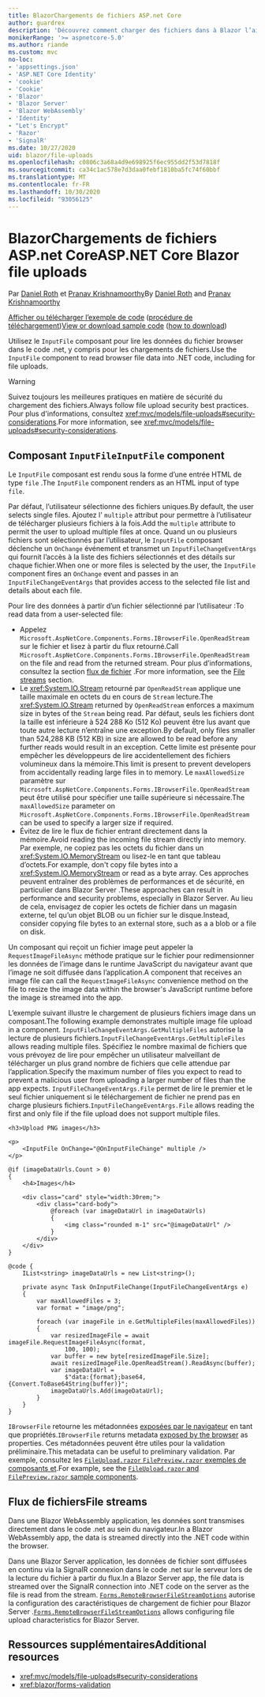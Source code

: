 ```yaml
---
title: BlazorChargements de fichiers ASP.net Core
author: guardrex
description: 'Découvrez comment charger des fichiers dans à Blazor l’aide du composant FichierEntrée.'
monikerRange: '>= aspnetcore-5.0'
ms.author: riande
ms.custom: mvc
no-loc:
- 'appsettings.json'
- 'ASP.NET Core Identity'
- 'cookie'
- 'Cookie'
- 'Blazor'
- 'Blazor Server'
- 'Blazor WebAssembly'
- 'Identity'
- "Let's Encrypt"
- 'Razor'
- 'SignalR'
ms.date: 10/27/2020
uid: blazor/file-uploads
ms.openlocfilehash: c0806c3a68a4d9e698925f6ec955dd2f53d7818f
ms.sourcegitcommit: ca34c1ac578e7d3daa0febf1810ba5fc74f60bbf
ms.translationtype: MT
ms.contentlocale: fr-FR
ms.lasthandoff: 10/30/2020
ms.locfileid: "93056125"
---
```

# <a name="aspnet-core-no-locblazor-file-uploads"></a><span data-ttu-id="0bb02-103">BlazorChargements de fichiers ASP.net Core</span><span class="sxs-lookup"><span data-stu-id="0bb02-103">ASP.NET Core Blazor file uploads</span></span>

<span data-ttu-id="0bb02-104">Par [Daniel Roth](https://github.com/danroth27) et [Pranav Krishnamoorthy](https://github.com/pranavkm)</span><span class="sxs-lookup"><span data-stu-id="0bb02-104">By [Daniel Roth](https://github.com/danroth27) and [Pranav Krishnamoorthy](https://github.com/pranavkm)</span></span>

<span data-ttu-id="0bb02-105">[Afficher ou télécharger l’exemple de code](https://github.com/dotnet/AspNetCore.Docs/tree/master/aspnetcore/blazor/file-uploads/samples/) ([procédure de téléchargement](xref:index#how-to-download-a-sample))</span><span class="sxs-lookup"><span data-stu-id="0bb02-105">[View or download sample code](https://github.com/dotnet/AspNetCore.Docs/tree/master/aspnetcore/blazor/file-uploads/samples/) ([how to download](xref:index#how-to-download-a-sample))</span></span>

<span data-ttu-id="0bb02-106">Utilisez le `InputFile` composant pour lire les données du fichier browser dans le code .net, y compris pour les chargements de fichiers.</span><span class="sxs-lookup"><span data-stu-id="0bb02-106">Use the `InputFile` component to read browser file data into .NET code, including for file uploads.</span></span>

> [!WARNING]
> <span data-ttu-id="0bb02-107">Suivez toujours les meilleures pratiques en matière de sécurité du chargement des fichiers.</span><span class="sxs-lookup"><span data-stu-id="0bb02-107">Always follow file upload security best practices.</span></span> <span data-ttu-id="0bb02-108">Pour plus d'informations, consultez <xref:mvc/models/file-uploads#security-considerations>.</span><span class="sxs-lookup"><span data-stu-id="0bb02-108">For more information, see <xref:mvc/models/file-uploads#security-considerations>.</span></span>

## <a name="inputfile-component"></a><span data-ttu-id="0bb02-109">Composant `InputFile`</span><span class="sxs-lookup"><span data-stu-id="0bb02-109">`InputFile` component</span></span>

<span data-ttu-id="0bb02-110">Le `InputFile` composant est rendu sous la forme d’une entrée HTML de type `file` .</span><span class="sxs-lookup"><span data-stu-id="0bb02-110">The `InputFile` component renders as an HTML input of type `file`.</span></span>

<span data-ttu-id="0bb02-111">Par défaut, l’utilisateur sélectionne des fichiers uniques.</span><span class="sxs-lookup"><span data-stu-id="0bb02-111">By default, the user selects single files.</span></span> <span data-ttu-id="0bb02-112">Ajoutez l' `multiple` attribut pour permettre à l’utilisateur de télécharger plusieurs fichiers à la fois.</span><span class="sxs-lookup"><span data-stu-id="0bb02-112">Add the `multiple` attribute to permit the user to upload multiple files at once.</span></span> <span data-ttu-id="0bb02-113">Quand un ou plusieurs fichiers sont sélectionnés par l’utilisateur, le `InputFile` composant déclenche un `OnChange` événement et transmet un `InputFileChangeEventArgs` qui fournit l’accès à la liste des fichiers sélectionnés et des détails sur chaque fichier.</span><span class="sxs-lookup"><span data-stu-id="0bb02-113">When one or more files is selected by the user, the `InputFile` component fires an `OnChange` event and passes in an `InputFileChangeEventArgs` that provides access to the selected file list and details about each file.</span></span>

<span data-ttu-id="0bb02-114">Pour lire des données à partir d’un fichier sélectionné par l’utilisateur :</span><span class="sxs-lookup"><span data-stu-id="0bb02-114">To read data from a user-selected file:</span></span>

* <span data-ttu-id="0bb02-115">Appelez `Microsoft.AspNetCore.Components.Forms.IBrowserFile.OpenReadStream` sur le fichier et lisez à partir du flux retourné.</span><span class="sxs-lookup"><span data-stu-id="0bb02-115">Call `Microsoft.AspNetCore.Components.Forms.IBrowserFile.OpenReadStream` on the file and read from the returned stream.</span></span> <span data-ttu-id="0bb02-116">Pour plus d’informations, consultez la section [flux de fichier](#file-streams) .</span><span class="sxs-lookup"><span data-stu-id="0bb02-116">For more information, see the [File streams](#file-streams) section.</span></span>
* <span data-ttu-id="0bb02-117">Le <xref:System.IO.Stream> retourné par `OpenReadStream` applique une taille maximale en octets du en cours de `Stream` lecture.</span><span class="sxs-lookup"><span data-stu-id="0bb02-117">The <xref:System.IO.Stream> returned by `OpenReadStream` enforces a maximum size in bytes of the `Stream` being read.</span></span> <span data-ttu-id="0bb02-118">Par défaut, seuls les fichiers dont la taille est inférieure à 524 288 Ko (512 Ko) peuvent être lus avant que toute autre lecture n’entraîne une exception.</span><span class="sxs-lookup"><span data-stu-id="0bb02-118">By default, only files smaller than 524,288 KB (512 KB) in size are allowed to be read before any further reads would result in an exception.</span></span> <span data-ttu-id="0bb02-119">Cette limite est présente pour empêcher les développeurs de lire accidentellement des fichiers volumineux dans la mémoire.</span><span class="sxs-lookup"><span data-stu-id="0bb02-119">This limit is present to prevent developers from accidentally reading large files in to memory.</span></span> <span data-ttu-id="0bb02-120">Le `maxAllowedSize` paramètre sur `Microsoft.AspNetCore.Components.Forms.IBrowserFile.OpenReadStream` peut être utilisé pour spécifier une taille supérieure si nécessaire.</span><span class="sxs-lookup"><span data-stu-id="0bb02-120">The `maxAllowedSize` parameter on `Microsoft.AspNetCore.Components.Forms.IBrowserFile.OpenReadStream` can be used to specify a larger size if required.</span></span>
* <span data-ttu-id="0bb02-121">Évitez de lire le flux de fichier entrant directement dans la mémoire.</span><span class="sxs-lookup"><span data-stu-id="0bb02-121">Avoid reading the incoming file stream directly into memory.</span></span> <span data-ttu-id="0bb02-122">Par exemple, ne copiez pas les octets du fichier dans un <xref:System.IO.MemoryStream> ou lisez-le en tant que tableau d’octets.</span><span class="sxs-lookup"><span data-stu-id="0bb02-122">For example, don't copy file bytes into a <xref:System.IO.MemoryStream> or read as a byte array.</span></span> <span data-ttu-id="0bb02-123">Ces approches peuvent entraîner des problèmes de performances et de sécurité, en particulier dans Blazor Server .</span><span class="sxs-lookup"><span data-stu-id="0bb02-123">These approaches can result in performance and security problems, especially in Blazor Server.</span></span> <span data-ttu-id="0bb02-124">Au lieu de cela, envisagez de copier les octets de fichier dans un magasin externe, tel qu’un objet BLOB ou un fichier sur le disque.</span><span class="sxs-lookup"><span data-stu-id="0bb02-124">Instead, consider copying file bytes to an external store, such as a a blob or a file on disk.</span></span>

<span data-ttu-id="0bb02-125">Un composant qui reçoit un fichier image peut appeler la `RequestImageFileAsync` méthode pratique sur le fichier pour redimensionner les données de l’image dans le runtime JavaScript du navigateur avant que l’image ne soit diffusée dans l’application.</span><span class="sxs-lookup"><span data-stu-id="0bb02-125">A component that receives an image file can call the `RequestImageFileAsync` convenience method on the file to resize the image data within the browser's JavaScript runtime before the image is streamed into the app.</span></span>

<span data-ttu-id="0bb02-126">L’exemple suivant illustre le chargement de plusieurs fichiers image dans un composant.</span><span class="sxs-lookup"><span data-stu-id="0bb02-126">The following example demonstrates multiple image file upload in a component.</span></span> <span data-ttu-id="0bb02-127">`InputFileChangeEventArgs.GetMultipleFiles` autorise la lecture de plusieurs fichiers.</span><span class="sxs-lookup"><span data-stu-id="0bb02-127">`InputFileChangeEventArgs.GetMultipleFiles` allows reading multiple files.</span></span> <span data-ttu-id="0bb02-128">Spécifiez le nombre maximal de fichiers que vous prévoyez de lire pour empêcher un utilisateur malveillant de télécharger un plus grand nombre de fichiers que celle attendue par l’application.</span><span class="sxs-lookup"><span data-stu-id="0bb02-128">Specify the maximum number of files you expect to read to prevent a malicious user from uploading a larger number of files than the app expects.</span></span> <span data-ttu-id="0bb02-129">`InputFileChangeEventArgs.File` permet de lire le premier et le seul fichier uniquement si le téléchargement de fichier ne prend pas en charge plusieurs fichiers.</span><span class="sxs-lookup"><span data-stu-id="0bb02-129">`InputFileChangeEventArgs.File` allows reading the first and only file if the file upload does not support multiple files.</span></span>

```razor
<h3>Upload PNG images</h3>

<p>
    <InputFile OnChange="@OnInputFileChange" multiple />
</p>

@if (imageDataUrls.Count > 0)
{
    <h4>Images</h4>

    <div class="card" style="width:30rem;">
        <div class="card-body">
            @foreach (var imageDataUrl in imageDataUrls)
            {
                <img class="rounded m-1" src="@imageDataUrl" />
            }
        </div>
    </div>
}

@code {
    IList<string> imageDataUrls = new List<string>();

    private async Task OnInputFileChange(InputFileChangeEventArgs e)
    {
        var maxAllowedFiles = 3;
        var format = "image/png";

        foreach (var imageFile in e.GetMultipleFiles(maxAllowedFiles))
        {
            var resizedImageFile = await imageFile.RequestImageFileAsync(format, 
                100, 100);
            var buffer = new byte[resizedImageFile.Size];
            await resizedImageFile.OpenReadStream().ReadAsync(buffer);
            var imageDataUrl = 
                $"data:{format};base64,{Convert.ToBase64String(buffer)}";
            imageDataUrls.Add(imageDataUrl);
        }
    }
}
```

<span data-ttu-id="0bb02-130">`IBrowserFile` retourne les métadonnées [exposées par le navigateur](https://developer.mozilla.org/docs/Web/API/File#Instance_properties) en tant que propriétés.</span><span class="sxs-lookup"><span data-stu-id="0bb02-130">`IBrowserFile` returns metadata [exposed by the browser](https://developer.mozilla.org/docs/Web/API/File#Instance_properties) as properties.</span></span> <span data-ttu-id="0bb02-131">Ces métadonnées peuvent être utiles pour la validation préliminaire.</span><span class="sxs-lookup"><span data-stu-id="0bb02-131">This metadata can be useful to preliminary validation.</span></span> <span data-ttu-id="0bb02-132">Par exemple, consultez les [ `FileUpload.razor` `FilePreview.razor` exemples de composants et](https://github.com/dotnet/AspNetCore.Docs/tree/master/aspnetcore/blazor/file-uploads/samples/).</span><span class="sxs-lookup"><span data-stu-id="0bb02-132">For example, see the [`FileUpload.razor` and `FilePreview.razor` sample components](https://github.com/dotnet/AspNetCore.Docs/tree/master/aspnetcore/blazor/file-uploads/samples/).</span></span>

## <a name="file-streams"></a><span data-ttu-id="0bb02-133">Flux de fichiers</span><span class="sxs-lookup"><span data-stu-id="0bb02-133">File streams</span></span>

<span data-ttu-id="0bb02-134">Dans une Blazor WebAssembly application, les données sont transmises directement dans le code .net au sein du navigateur.</span><span class="sxs-lookup"><span data-stu-id="0bb02-134">In a Blazor WebAssembly app, the data is streamed directly into the .NET code within the browser.</span></span>

<span data-ttu-id="0bb02-135">Dans une Blazor Server application, les données de fichier sont diffusées en continu via la SignalR connexion dans le code .net sur le serveur lors de la lecture du fichier à partir du flux.</span><span class="sxs-lookup"><span data-stu-id="0bb02-135">In a Blazor Server app, the file data is streamed over the SignalR connection into .NET code on the server as the file is read from the stream.</span></span> <span data-ttu-id="0bb02-136">[`Forms.RemoteBrowserFileStreamOptions`](https://github.com/dotnet/aspnetcore/blob/master/src/Components/Web/src/Forms/InputFile/RemoteBrowserFileStreamOptions.cs) autorise la configuration des caractéristiques de chargement de fichier pour Blazor Server .</span><span class="sxs-lookup"><span data-stu-id="0bb02-136">[`Forms.RemoteBrowserFileStreamOptions`](https://github.com/dotnet/aspnetcore/blob/master/src/Components/Web/src/Forms/InputFile/RemoteBrowserFileStreamOptions.cs) allows configuring file upload characteristics for Blazor Server.</span></span>

## <a name="additional-resources"></a><span data-ttu-id="0bb02-137">Ressources supplémentaires</span><span class="sxs-lookup"><span data-stu-id="0bb02-137">Additional resources</span></span>

* <xref:mvc/models/file-uploads#security-considerations>
* <xref:blazor/forms-validation>
